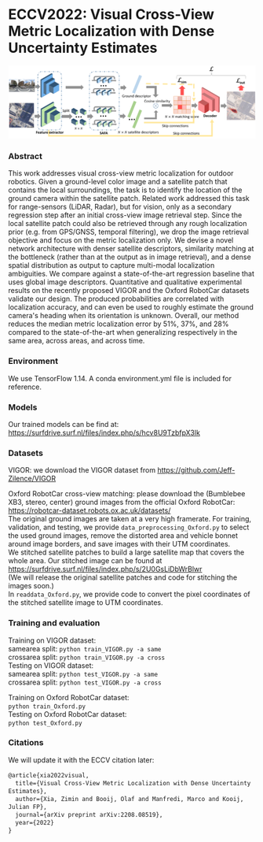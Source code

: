 # ECCV2022: Visual Cross-View Metric Localization with Dense Uncertainty Estimates

![](figures/network_architecture.png)

### Abstract
This work addresses visual cross-view metric localization for outdoor robotics.
Given a ground-level color image and a satellite patch that contains the local surroundings, the task is to identify the location of the ground camera within the satellite patch.
Related work addressed this task for range-sensors (LiDAR, Radar), but for vision, only as a secondary regression step after an initial cross-view image retrieval step.
Since the local satellite patch could also be retrieved through any rough localization prior (e.g. from GPS/GNSS, temporal filtering), we drop the image retrieval objective and focus on the metric localization only.
We devise a novel network architecture with denser satellite descriptors, similarity matching at the bottleneck (rather than at the output as in image retrieval), and a dense spatial distribution as output to capture multi-modal localization ambiguities.
We compare against a state-of-the-art regression baseline that uses global image descriptors. 
Quantitative and qualitative experimental results on the recently proposed VIGOR and the Oxford RobotCar datasets validate our design.
The produced probabilities are correlated with localization accuracy,
and can even be used to roughly estimate the ground camera's heading when its orientation is unknown.
Overall, our method reduces the median metric localization error by 51\%, 37\%, and 28\% compared to the state-of-the-art when generalizing respectively in the same area, across areas, and across time. 

### Environment
We use TensorFlow 1.14. A conda environment.yml file is included for reference. 

### Models
Our trained models can be find at: https://surfdrive.surf.nl/files/index.php/s/hcv8U9TzbfpX3lk

### Datasets
VIGOR: we download the VIGOR dataset from https://github.com/Jeff-Zilence/VIGOR <br />

Oxford RobotCar cross-view matching: please download the (Bumblebee XB3, stereo, center) ground images from the official Oxford RobotCar: https://robotcar-dataset.robots.ox.ac.uk/datasets/ <br />
The original ground images are taken at a very high framerate. For training, validation, and testing, we provide `data_preprocessing_Oxford.py` to select the used ground images, remove the distorted area and vehicle bonnet around image borders, and save images with their UTM coordinates. <br />
We stitched satellite patches to build a large satellite map that covers the whole area. Our stitched image can be found at https://surfdrive.surf.nl/files/index.php/s/2U0GsLiDbWrBlwr <br />
(We will release the original satellite patches and code for stitching the images soon.) <br />
In `readdata_Oxford.py`, we provide code to convert the pixel coordinates of the stitched satellite image to UTM coordinates.


### Training and evaluation
Training on VIGOR dataset: <br />
samearea split: `python train_VIGOR.py -a same` <br />
crossarea split: `python train_VIGOR.py -a cross` <br />
Testing on VIGOR dataset: <br />
samearea split: `python test_VIGOR.py -a same` <br />
crossarea split: `python test_VIGOR.py -a cross`<br />

Training on Oxford RobotCar dataset: <br />
`python train_Oxford.py` <br />
Testing on Oxford RobotCar dataset: <br />
`python test_Oxford.py` <br />


### Citations
We will update it with the ECCV citation later:
```
@article{xia2022visual,
  title={Visual Cross-View Metric Localization with Dense Uncertainty Estimates},
  author={Xia, Zimin and Booij, Olaf and Manfredi, Marco and Kooij, Julian FP},
  journal={arXiv preprint arXiv:2208.08519},
  year={2022}
}
```
